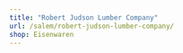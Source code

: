 ```yaml
---
title: "Robert Judson Lumber Company"
url: /salem/robert-judson-lumber-company/
shop: Eisenwaren
---
```

